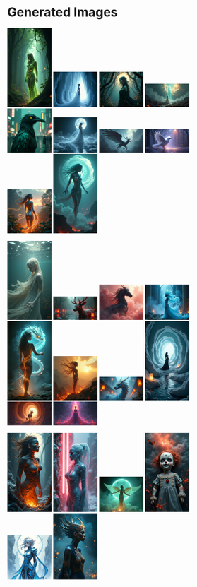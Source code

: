 # Generated Images



<img src="2025_07_04_01.png" width="100"/> <img src="2025_07_04_02.png" width="100"/> <img src="2025_07_04_03.png" width="100"/> <img src="2025_07_04_04.png" width="100"/> <img src="2025_07_04_05.png" width="100"/> <img src="2025_07_04_06.png" width="100"/> <img src="2025_07_04_07.png" width="100"/> <img src="2025_07_04_08.png" width="100"/> <img src="2025_07_04_09.png" width="100"/> <img src="2025_07_04_10.png" width="100"/>

<img src="2025_07_04_11.png" width="100"/> <img src="2025_07_04_12.png" width="100"/> <img src="2025_07_04_13.png" width="100"/> <img src="2025_07_04_14.png" width="100"/> <img src="2025_07_04_15.png" width="100"/> <img src="2025_07_04_16.png" width="100"/> <img src="2025_07_04_17.png" width="100"/> <img src="2025_07_04_18.png" width="100"/> <img src="2025_07_04_19.png" width="100"/> <img src="2025_07_04_20.png" width="100"/>

<img src="2025_07_04_21.png" width="100"/> <img src="2025_07_04_22.png" width="100"/> <img src="2025_07_04_23.png" width="100"/> <img src="2025_07_04_24.png" width="100"/> <img src="2025_07_04_25.png" width="100"/> <img src="2025_07_04_26.png" width="100"/>